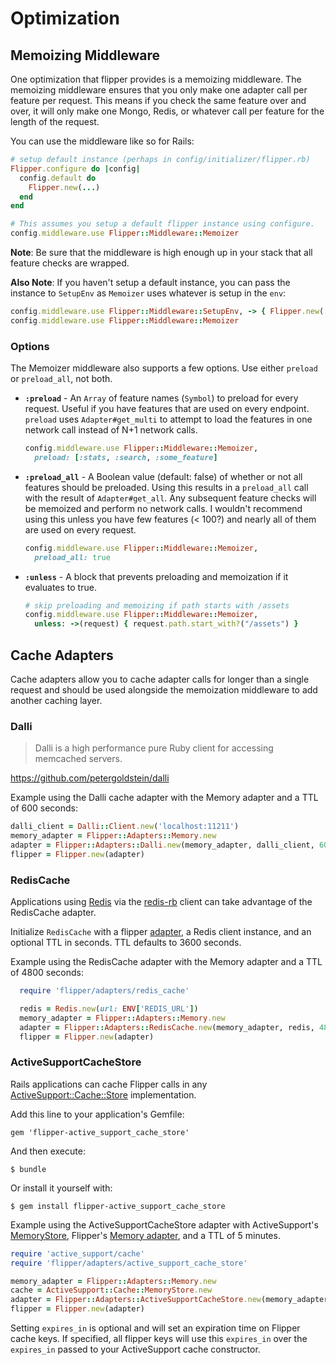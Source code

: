 # Optimization

## Memoizing Middleware

One optimization that flipper provides is a memoizing middleware. The memoizing middleware ensures that you only make one adapter call per feature per request. This means if you check the same feature over and over, it will only make one Mongo, Redis, or whatever call per feature for the length of the request.

You can use the middleware like so for Rails:

```ruby
# setup default instance (perhaps in config/initializer/flipper.rb)
Flipper.configure do |config|
  config.default do
    Flipper.new(...)
  end
end

# This assumes you setup a default flipper instance using configure.
config.middleware.use Flipper::Middleware::Memoizer
```

**Note**: Be sure that the middleware is high enough up in your stack that all feature checks are wrapped.

**Also Note**: If you haven't setup a default instance, you can pass the instance to `SetupEnv` as `Memoizer` uses whatever is setup in the `env`:

```ruby
config.middleware.use Flipper::Middleware::SetupEnv, -> { Flipper.new(...) }
config.middleware.use Flipper::Middleware::Memoizer
```

### Options

The Memoizer middleware also supports a few options. Use either `preload` or `preload_all`, not both.

* **`:preload`** - An `Array` of feature names (`Symbol`) to preload for every request. Useful if you have features that are used on every endpoint. `preload` uses `Adapter#get_multi` to attempt to load the features in one network call instead of N+1 network calls.
    ```ruby
    config.middleware.use Flipper::Middleware::Memoizer,
      preload: [:stats, :search, :some_feature]
    ```
* **`:preload_all`** - A Boolean value (default: false) of whether or not all features should be preloaded. Using this results in a `preload_all` call with the result of `Adapter#get_all`. Any subsequent feature checks will be memoized and perform no network calls. I wouldn't recommend using this unless you have few features (< 100?) and nearly all of them are used on every request.
    ```ruby
    config.middleware.use Flipper::Middleware::Memoizer,
      preload_all: true
    ```
* **`:unless`** - A block that prevents preloading and memoization if it evaluates to true.
    ```ruby
    # skip preloading and memoizing if path starts with /assets
    config.middleware.use Flipper::Middleware::Memoizer,
      unless: ->(request) { request.path.start_with?("/assets") }
    ```

## Cache Adapters

Cache adapters allow you to cache adapter calls for longer than a single request and should be used alongside the memoization middleware to add another caching layer.

### Dalli

> Dalli is a high performance pure Ruby client for accessing memcached servers.

https://github.com/petergoldstein/dalli

Example using the Dalli cache adapter with the Memory adapter and a TTL of 600 seconds:

```ruby
dalli_client = Dalli::Client.new('localhost:11211')
memory_adapter = Flipper::Adapters::Memory.new
adapter = Flipper::Adapters::Dalli.new(memory_adapter, dalli_client, 600)
flipper = Flipper.new(adapter)
```
### RedisCache

Applications using [Redis](https://redis.io/) via the [redis-rb](https://github.com/redis/redis-rb) client can take advantage of the RedisCache adapter.

Initialize `RedisCache`  with a flipper [adapter](https://github.com/jnunemaker/flipper/blob/master/docs/Adapters.md), a Redis client instance, and an optional TTL in seconds. TTL defaults to 3600 seconds.

Example using the RedisCache adapter with the Memory adapter and a TTL of 4800 seconds:

```ruby
  require 'flipper/adapters/redis_cache'

  redis = Redis.new(url: ENV['REDIS_URL'])
  memory_adapter = Flipper::Adapters::Memory.new
  adapter = Flipper::Adapters::RedisCache.new(memory_adapter, redis, 4800)
  flipper = Flipper.new(adapter)
```

### ActiveSupportCacheStore

Rails applications can cache Flipper calls in any [ActiveSupport::Cache::Store](http://api.rubyonrails.org/classes/ActiveSupport/Cache/Store.html) implementation.

Add this line to your application's Gemfile:

    gem 'flipper-active_support_cache_store'

And then execute:

    $ bundle

Or install it yourself with:

    $ gem install flipper-active_support_cache_store

Example using the ActiveSupportCacheStore adapter with ActiveSupport's [MemoryStore](http://api.rubyonrails.org/classes/ActiveSupport/Cache/MemoryStore.html), Flipper's [Memory adapter](https://github.com/jnunemaker/flipper/blob/master/lib/flipper/adapters/memory.rb), and a TTL of 5 minutes.

```ruby
require 'active_support/cache'
require 'flipper/adapters/active_support_cache_store'

memory_adapter = Flipper::Adapters::Memory.new
cache = ActiveSupport::Cache::MemoryStore.new
adapter = Flipper::Adapters::ActiveSupportCacheStore.new(memory_adapter, cache, expires_in: 5.minutes)
flipper = Flipper.new(adapter)
```

Setting `expires_in` is optional and will set an expiration time on Flipper cache keys.  If specified, all flipper keys will use this `expires_in` over the `expires_in` passed to your ActiveSupport cache constructor.
